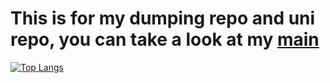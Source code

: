 # This is for my dumping repo and uni repo, you can take a look at my [main](https://github.com/devanfer02)


[![Top Langs](https://github-readme-stats.vercel.app/api/top-langs/?username=dvnf10cpp&layout=compact&theme=yeblu)](https://github-readme-stats.vercel.app/api/top-langs/?username=dvnf10cpp&theme=neon&layout=compact)
